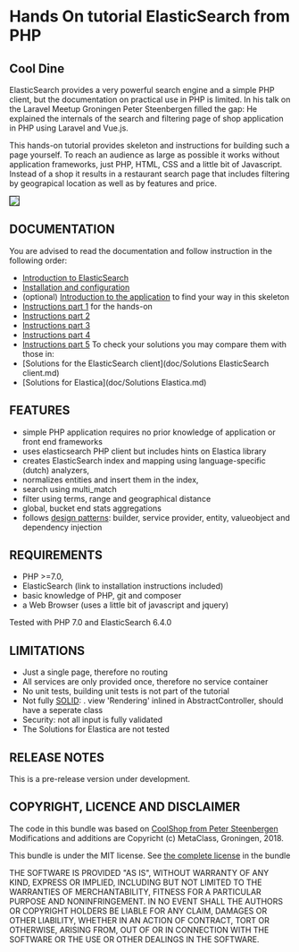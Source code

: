 Hands On tutorial ElasticSearch from PHP
========================================

Cool Dine
---------
ElasticSearch provides a very powerful search engine and a simple PHP client,
but the documentation on practical use in PHP is limited. In his talk on the
Laravel Meetup Groningen Peter Steenbergen filled the gap: He explained the 
internals of the search and filtering page of shop application in PHP 
using Laravel and Vue.js. 

This hands-on tutorial provides skeleton and instructions for building such a page 
yourself. To reach an audience as large as possible it works without 
application frameworks, just PHP, HTML, CSS and a little bit of Javascript. 
Instead of a shop it results in a restaurant search page that includes 
filtering by geograpical location as well as by features and price.

<a href="http://metaclass.nl/dummy/cool_dine.html" title="Page dummy"><img src="http://metaclass.nl/dummy/cool_dine50.png" style="border: 1px solid black"></a>

DOCUMENTATION
-------------
You are advised to read the documentation and follow instruction in the following order:
- [Introduction to ElasticSearch](doc/ElasticSearch.md)
- [Installation and configuration](doc/Installation.md)
- (optional) [Introduction to the application](doc/Application.md) to find your way in this skeleton
- [Instructions part 1](doc/Instructions_1.md) for the hands-on
- [Instructions part 2](doc/Instructions_2.md) 
- [Instructions part 3](doc/Instructions_3.md) 
- [Instructions part 4](doc/Instructions_4.md) 
- [Instructions part 5](doc/Instructions_5.md)
To check your solutions you may compare them with those in: 
- [Solutions for the ElasticSearch client](doc/Solutions ElasticSearch client.md)
- [Solutions for Elastica](doc/Solutions Elastica.md)

FEATURES
--------
- simple PHP application requires no prior knowledge of application 
  or front end frameworks 
- uses elasticsearch PHP client but includes hints on Elastica library 
- creates ElasticSearch index and mapping using language-specific (dutch) analyzers,
- normalizes entities and insert them in the index,
- search using multi_match
- filter using terms, range and geographical distance
- global, bucket end stats aggregations
- follows [design patterns](https://en.wikipedia.org/wiki/Design_pattern_(computer_science)): 
  builder, service provider, entity, valueobject and dependency injection 

REQUIREMENTS
------------
- PHP >=7.0,
- ElasticSearch (link to installation instructions included)
- basic knowledge of PHP, git and composer
- a Web Browser (uses a little bit of javascript and jquery)

Tested with PHP 7.0 and ElasticSearch 6.4.0

LIMITATIONS
----------
- Just a single page, therefore no routing
- All services are only provided once, therefore no service container
- No unit tests, building unit tests is not part of the tutorial
- Not fully [SOLID](https://en.wikipedia.org/wiki/SOLID_(object-oriented_design)):
  . view 'Rendering' inlined in AbstractController, should have a seperate class
- Security: not all input is fully validated
- The Solutions for Elastica are not tested 

RELEASE NOTES
-------------

This is a pre-release version under development. 

COPYRIGHT, LICENCE AND DISCLAIMER
---------------------------------

The code in this bundle was based on [CoolShop from Peter Steenbergen](https://github.com/petericebear/coolshop)
Modifications and additions are Copyricht (c) MetaClass, Groningen, 2018.

This bundle is under the MIT license. See [the complete license](meta/LICENSE) in the bundle


THE SOFTWARE IS PROVIDED "AS IS", WITHOUT WARRANTY OF ANY KIND, EXPRESS OR
IMPLIED, INCLUDING BUT NOT LIMITED TO THE WARRANTIES OF MERCHANTABILITY,
FITNESS FOR A PARTICULAR PURPOSE AND NONINFRINGEMENT. IN NO EVENT SHALL THE
AUTHORS OR COPYRIGHT HOLDERS BE LIABLE FOR ANY CLAIM, DAMAGES OR OTHER
LIABILITY, WHETHER IN AN ACTION OF CONTRACT, TORT OR OTHERWISE, ARISING FROM,
OUT OF OR IN CONNECTION WITH THE SOFTWARE OR THE USE OR OTHER DEALINGS IN
THE SOFTWARE.